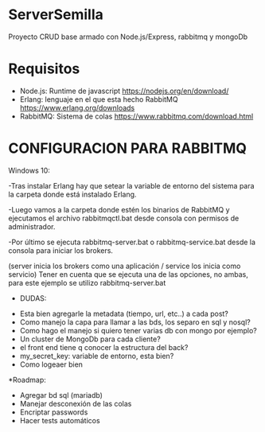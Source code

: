# ServerSemilla
Proyecto CRUD base armado con Node.js/Express, rabbitmq y mongoDb

# Requisitos
* Node.js: Runtime de javascript
https://nodejs.org/en/download/
* Erlang: lenguaje en el que esta hecho RabbitMQ 
https://www.erlang.org/downloads
* RabbitMQ: Sistema de colas 
https://www.rabbitmq.com/download.html

# CONFIGURACION PARA RABBITMQ

Windows 10:

-Tras instalar Erlang hay que setear la variable de entorno del sistema para la carpeta donde está instalado Erlang.

-Luego vamos a la carpeta donde estén los binarios de RabbitMQ y ejecutamos el archivo rabbitmqctl.bat desde consola con permisos de administrador. 

-Por último se ejecuta rabbitmq-server.bat o rabbitmq-service.bat desde la consola para iniciar los brokers.

(server inicia los brokers como una aplicación / service los inicia como servicio) Tener en cuenta que se ejecuta una de las opciones, no  ambas, para este ejemplo se utilizo rabbitmq-server.bat

* DUDAS:
 - Esta bien agregarle la metadata (tiempo, url, etc..) a cada post?
 - Como manejo la capa para llamar a las bds, los separo en sql y nosql?
 - Como hago el manejo si quiero tener varias db con mongo por ejemplo?
 - Un cluster de MongoDb para cada cliente?
 - el front end tiene q conocer la estructura del back?
 - my_secret_key: variable de entorno, esta bien?
 - Como logeaer bien


*Roadmap:
 - Agregar bd sql (mariadb)
 - Manejar desconexión de las colas
 - Encriptar passwords
 - Hacer tests automáticos
